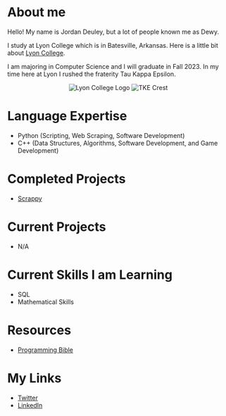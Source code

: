 # About me

Hello! My name is Jordan Deuley, but a lot of people known me as Dewy.

I study at Lyon College which is in Batesville, Arkansas. Here is a little bit about [Lyon College](https://en.wikipedia.org/wiki/Lyon_College).

I am majoring in Computer Science and I will graduate in Fall 2023. In my time here at Lyon I rushed the fraterity Tau Kappa Epsilon. 

<p align="center">
  <img src="https://user-images.githubusercontent.com/114099341/206761578-3e4e2852-7766-4d81-8d57-289d0255b5cd.png" alt="Lyon College Logo"/>
  <img src="https://user-images.githubusercontent.com/114099341/206761743-3f2c0dc1-6ecb-46a7-b3d4-24d2b8c1aedf.png" alt="TKE Crest"/>
</p>

# Language Expertise
- Python (Scripting, Web Scraping, Software Development)
- C++ (Data Structures, Algorithms, Software Development, and Game Development)

# Completed Projects 
- [Scrappy](https://github.com/dewy413/Python-Keyword-Webpage-Program)

# Current Projects
- N/A 


# Current Skills I am Learning
- SQL
- Mathematical Skills 




# Resources

- [Programming Bible](https://github.com/dewy413/CPlusPlus)

# My Links
- [Twitter](https://twitter.com/Dewy413)
- [LinkedIn](https://www.linkedin.com/in/jordan-deuley-507848255/)

